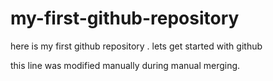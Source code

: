 # my-first-github-repository
here is my first github repository . lets get started with github

this line was modified manually during manual merging.
